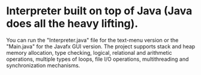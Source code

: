 <h1> Interpreter built on top of Java (Java does all the heavy lifting). </h1>

You can run the "Interpreter.java" file for the text-menu version or the "Main.java" for the Javafx GUI version.
The project supports stack and heap memory allocation, type checking, logical, relational and arithmetic operations, multiple types of loops, file I/O operations, multithreading and synchronization mechanisms.
